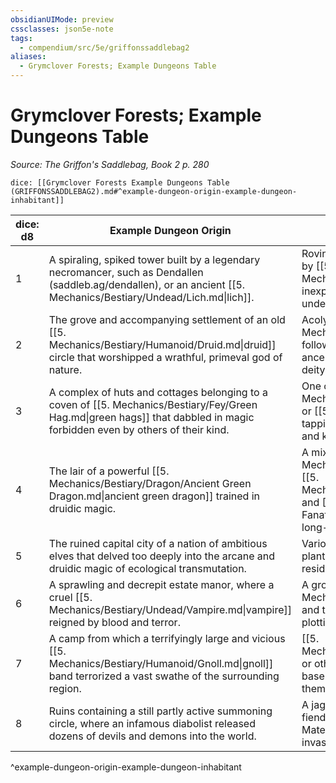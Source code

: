 ```yaml
---
obsidianUIMode: preview
cssclasses: json5e-note
tags:
  - compendium/src/5e/griffonssaddlebag2
aliases:
  - Grymclover Forests; Example Dungeons Table
---
```

# Grymclover Forests; Example Dungeons Table
*Source: The Griffon's Saddlebag, Book 2 p. 280* 

`dice: [[Grymclover Forests Example Dungeons Table (GRIFFONSSADDLEBAG2).md#^example-dungeon-origin-example-dungeon-inhabitant]]`

| dice: d8 | Example Dungeon Origin | Example Dungeon Inhabitant |
|----------|------------------------|----------------------------|
| 1 | A spiraling, spiked tower built by a legendary necromancer, such as Dendallen (saddleb.ag/dendallen), or an ancient [[5. Mechanics/Bestiary/Undead/Lich.md\|lich]]. | Roving bands of mindless undead loosely controlled by [[5. Mechanics/Bestiary/Undead/Wight.md\|wights]], an inexperienced necromancer, or other powerful undead. |
| 2 | The grove and accompanying settlement of an old [[5. Mechanics/Bestiary/Humanoid/Druid.md\|druid]] circle that worshipped a wrathful, primeval god of nature. | Acolyte [[5. Mechanics/Bestiary/Humanoid/Druid.md\|druids]] follow the footsteps of their spiritual or literal ancestors, working to summon an avatar of their deity to the Material Plane. |
| 3 | A complex of huts and cottages belonging to a coven of [[5. Mechanics/Bestiary/Fey/Green Hag.md\|green hags]] that dabbled in magic forbidden even by others of their kind. | One or more young [[5. Mechanics/Bestiary/Fey/Green Hag.md\|green hags]] or [[5. Mechanics/Bestiary/Fey/Dryad.md\|dryads]] tapping into the corruptive enchantment for power and knowledge. |
| 4 | The lair of a powerful [[5. Mechanics/Bestiary/Dragon/Ancient Green Dragon.md\|ancient green dragon]] trained in druidic magic. | A mixture of [[5. Mechanics/Bestiary/Humanoid/Kobold.md\|kobolds]], [[5. Mechanics/Bestiary/Humanoid/Cultist.md\|cultists]], and [[5. Mechanics/Bestiary/Humanoid/Cult Fanatic.md\|cult fanatics]] attempting to resurrect a long-dead dragon by any means necessary. |
| 5 | The ruined capital city of a nation of ambitious elves that delved too deeply into the arcane and druidic magic of ecological transmutation. | Various hostile plant life and even some sentient plant creatures nourished and empowered by the residual corruption of the forest. |
| 6 | A sprawling and decrepit estate manor, where a cruel [[5. Mechanics/Bestiary/Undead/Vampire.md\|vampire]] reigned by blood and terror. | A group of [[5. Mechanics/Bestiary/Undead/Vampire.md\|vampires]] and their surviving spawn have fled from crusaders, plotting and preparing their vengeance. |
| 7 | A camp from which a terrifyingly large and vicious [[5. Mechanics/Bestiary/Humanoid/Gnoll.md\|gnoll]] band terrorized a vast swathe of the surrounding region. | [[5. Mechanics/Bestiary/Humanoid/Bandit.md\|Bandits]] or other scavengers are using the dungeon as their base of operations, but the forest's magic is causing them to mutate. |
| 8 | Ruins containing a still partly active summoning circle, where an infamous diabolist released dozens of devils and demons into the world. | A jagged tear in reality itself is allowing various fiends to cross from the Lower Planes onto the Material Plane, potentially heralding a massive invasion on the horizon. |
^example-dungeon-origin-example-dungeon-inhabitant
